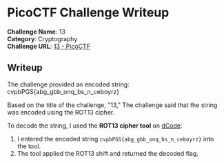 # PicoCTF Challenge Writeup

**Challenge Name**: 13  
**Category**: Cryptography  
**Challenge URL**: [13 - PicoCTF](https://play.picoctf.org/practice/challenge/68?category=2&difficulty=1&page=1)  

## Writeup
The challenge provided an encoded string: cvpbPGS{abg_gbb_onq_bs_n_ceboyrz}

Based on the title of the challenge, "13," The challenge said that the string was encoded using the ROT13 cipher. 

To decode the string, I used the **ROT13 cipher tool** on [dCode](https://www.dcode.fr/rot-13-cipher):
1. I entered the encoded string `cvpbPGS{abg_gbb_onq_bs_n_ceboyrz}` into the tool.
2. The tool applied the ROT13 shift and returned the decoded flag.


